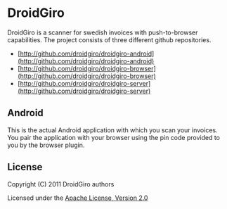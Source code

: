 # DroidGiro

DroidGiro is a scanner for swedish invoices with push-to-browser capabilities. The project consists of three different github repositories.

* [http://github.com/droidgiro/droidgiro-android](http://github.com/droidgiro/droidgiro-android)
* [http://github.com/droidgiro/droidgiro-browser](http://github.com/droidgiro/droidgiro-browser)
* [http://github.com/droidgiro/droidgiro-server](http://github.com/droidgiro/droidgiro-server)


## Android
This is the actual Android application with which you scan your invoices. You pair the application with your browser using the pin code provided to you by the browser plugin. 

## License
Copyright (C) 2011 DroidGiro authors

Licensed under the [Apache License, Version 2.0](http://www.apache.org/licenses/LICENSE-2.0.html)
